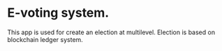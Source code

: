 # E-voting system.
This app is used for create an election at multilevel.
Election is based on blockchain ledger system.
